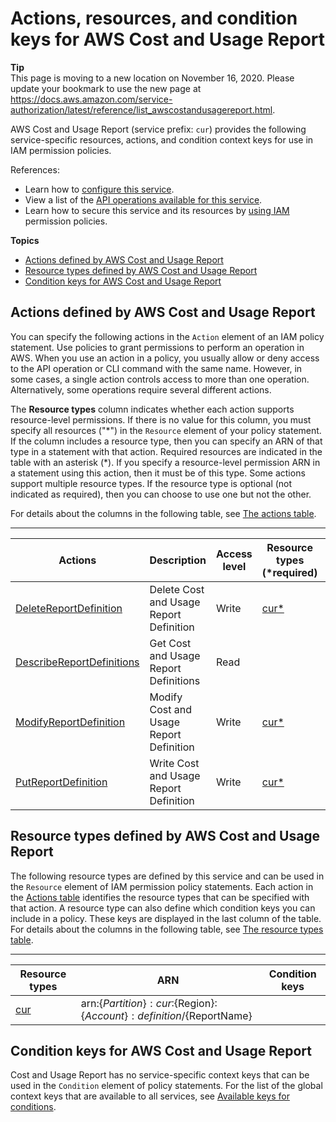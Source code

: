 # Actions, resources, and condition keys for AWS Cost and Usage Report<a name="list_awscostandusagereport"></a>

**Tip**  
This page is moving to a new location on November 16, 2020\. Please update your bookmark to use the new page at [https://docs\.aws\.amazon\.com/service\-authorization/latest/reference/list\_awscostandusagereport\.html](https://docs.aws.amazon.com/service-authorization/latest/reference/list_awscostandusagereport.html)\. 

AWS Cost and Usage Report \(service prefix: `cur`\) provides the following service\-specific resources, actions, and condition context keys for use in IAM permission policies\.

References:
+ Learn how to [configure this service](https://docs.aws.amazon.com/awsaccountbilling/latest/aboutv2/)\.
+ View a list of the [API operations available for this service](https://docs.aws.amazon.com/awsaccountbilling/latest/aboutv2/api-reference.html)\.
+ Learn how to secure this service and its resources by [using IAM](https://docs.aws.amazon.com/awsaccountbilling/latest/aboutv2/control-access-billing.html) permission policies\.

**Topics**
+ [Actions defined by AWS Cost and Usage Report](#awscostandusagereport-actions-as-permissions)
+ [Resource types defined by AWS Cost and Usage Report](#awscostandusagereport-resources-for-iam-policies)
+ [Condition keys for AWS Cost and Usage Report](#awscostandusagereport-policy-keys)

## Actions defined by AWS Cost and Usage Report<a name="awscostandusagereport-actions-as-permissions"></a>

You can specify the following actions in the `Action` element of an IAM policy statement\. Use policies to grant permissions to perform an operation in AWS\. When you use an action in a policy, you usually allow or deny access to the API operation or CLI command with the same name\. However, in some cases, a single action controls access to more than one operation\. Alternatively, some operations require several different actions\.

The **Resource types** column indicates whether each action supports resource\-level permissions\. If there is no value for this column, you must specify all resources \("\*"\) in the `Resource` element of your policy statement\. If the column includes a resource type, then you can specify an ARN of that type in a statement with that action\. Required resources are indicated in the table with an asterisk \(\*\)\. If you specify a resource\-level permission ARN in a statement using this action, then it must be of this type\. Some actions support multiple resource types\. If the resource type is optional \(not indicated as required\), then you can choose to use one but not the other\.

For details about the columns in the following table, see [The actions table](reference_policies_actions-resources-contextkeys.md#actions_table)\.


****  

| Actions | Description | Access level | Resource types \(\*required\) | Condition keys | Dependent actions | 
| --- | --- | --- | --- | --- | --- | 
|   [ DeleteReportDefinition ](https://docs.aws.amazon.com/awsaccountbilling/latest/aboutv2/delete-report-definition.html)  | Delete Cost and Usage Report Definition | Write |   [ cur\* ](#awscostandusagereport-cur)   |  |  | 
|   [ DescribeReportDefinitions ](https://docs.aws.amazon.com/awsaccountbilling/latest/aboutv2/describe-report-definitions.html)  | Get Cost and Usage Report Definitions | Read |  |  |  | 
|   [ ModifyReportDefinition ](https://docs.aws.amazon.com/awsaccountbilling/latest/aboutv2/modify-report-definition.html)  | Modify Cost and Usage Report Definition | Write |   [ cur\* ](#awscostandusagereport-cur)   |  |  | 
|   [ PutReportDefinition ](https://docs.aws.amazon.com/awsaccountbilling/latest/aboutv2/put-report-definition.html)  | Write Cost and Usage Report Definition | Write |   [ cur\* ](#awscostandusagereport-cur)   |  |  | 

## Resource types defined by AWS Cost and Usage Report<a name="awscostandusagereport-resources-for-iam-policies"></a>

The following resource types are defined by this service and can be used in the `Resource` element of IAM permission policy statements\. Each action in the [Actions table](#awscostandusagereport-actions-as-permissions) identifies the resource types that can be specified with that action\. A resource type can also define which condition keys you can include in a policy\. These keys are displayed in the last column of the table\. For details about the columns in the following table, see [The resource types table](reference_policies_actions-resources-contextkeys.md#resources_table)\.


****  

| Resource types | ARN | Condition keys | 
| --- | --- | --- | 
|   [ cur ](https://docs.aws.amazon.com/awsaccountbilling/latest/aboutv2/billing-reports.html#enhanced-reports)  |  arn:$\{Partition\}:cur:$\{Region\}:$\{Account\}:definition/$\{ReportName\}  |  | 

## Condition keys for AWS Cost and Usage Report<a name="awscostandusagereport-policy-keys"></a>

Cost and Usage Report has no service\-specific context keys that can be used in the `Condition` element of policy statements\. For the list of the global context keys that are available to all services, see [Available keys for conditions](reference_policies_condition-keys.html#AvailableKeys)\.
